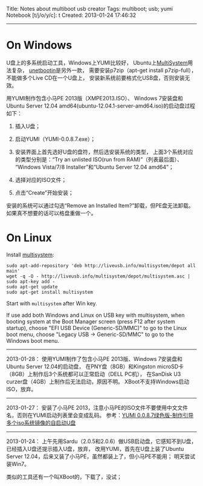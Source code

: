 Title: Notes about multiboot usb creator
Tags: multiboot; usb; yumi
Notebook [t/j/o/y/c]: t
Created: 2013-01-24 17:46:32

------

# On Windows

U盘上的多系统启动工具，Windows上YUMI比较好，
Ubuntu上[MultiSystem](http://www.pendrivelinux.com/multiboot-create-a-multiboot-usb-from-linux/)用法复杂，
[unetbootin](http://sourceforge.net/projects/unetbootin/)是另外一款，
需要安装p7zip（apt-get install p7zip-full），不能做多个Live CD在一个U盘上，
安装新系统前要格式化USB盘，否则安装无效。
 
用YUMI制作包含小马PE 2013版（XMPE2013.ISO）、
Windows 7安装盘和Ubuntu Server 12.04 amd64(ubuntu-12.04.1-server-amd64.iso)的启动盘过程如下：
 
1. 插入U盘；

1. 启动YUMI（YUMI-0.0.8.7.exe）；

1. 安装界面上首先选好U盘的盘符，然后选安装系统的类型，
   上面3个系统对应的类型分别是：“Try an unlisted ISO(run from RAM)”（列表最后面）、
   “Windows Vista/7/8 Installer”和“Ubuntu Server 12.04 amd64”；

1. 选择对应的ISO文件；

1. 点击“Create”开始安装；
 
安装的系统可以通过勾选“Remove an Installed Item?”卸载，但PE盘无法卸载。如果真不想要的话可以格盘重做一个。
 
# On Linux

Install [multisystem](http://www.pendrivelinux.com/multiboot-create-a-multiboot-usb-from-linux/):

    sudo apt-add-repository 'deb http://liveusb.info/multisystem/depot all main'
    wget -q -O - http://liveusb.info/multisystem/depot/multisystem.asc | sudo apt-key add -
    sudo apt-get update
    sudo apt-get install multisystem

Start with `multisystem` after Win key.

If use add both Windows and Linux on USB key with multisystem,
when booting system at the Boot Manager screen (press F12 after system startup),
choose "EFI USB Device (Generic-SD/MMC)" to go to the Linux boot menu, 
choose "Legacy USB -> Generic-SD/MMC" to go to the Windows boot menu.

------

2013-01-28：
使用YUMI制作了包含小马PE 2013版、Windows 7安装盘和Ubuntu Server 12.04的启动盘，
在PNY盘（8GB）和Kingston microSD卡（8GB）上制作后3个系统都可以正常启动（DELL PC机），
在SanDisk U3 curzer盘（4GB）上制作后无法启动，原因不明。
XBoot不支持Windows启动ISO，放弃。
 
------

2013-01-27：
安装了小马PE 2013，注意小马PE的ISO文件不要使用中文文件名，否则在YUMI启动列表里会变成乱码。
参考：[YUMI 0.0.8.7绿色版-制作引导多个iso系统镜像的自启动U盘](http://www.rjno1.com/yumi)
 
------ 

2013-01-24： 
上午先用Sardu（2.0.5和2.0.6）做USB启动盘，它感知不到U盘，已经插入U盘还提示插入U盘，放弃，
改用YUMI，首先在U盘上装了Ubuntu Server 12.04，后来又装了小马PE，虽然都装上了，但小马PE不能用；
明天尝试装Win7。

类似的工具还有一个叫XBoot的，下载了，没试；
